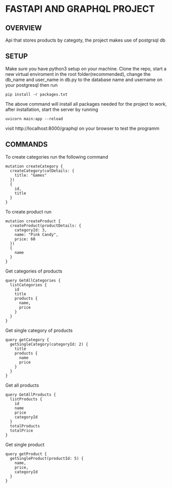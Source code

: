 # FASTAPI AND GRAPHQL PROJECT

## OVERVIEW
Api that stores products by categoty, the project makes use of postgrsql db

## SETUP
Make sure you have python3 setup on your machine.
Clone the repo, start a new virtual enviroment in the root folder(recommended), change the db_name and user_name in db.py to the database name and username on your postgresql then run 

```
pip install -r packages.txt
```

The above command will install all packages needed for the project to work, after installation, start the server by running

```
uvicorn main:app --reload 
```

visit http://localhost:8000/graphql on your browser to test the programm

## COMMANDS

To create categories run the following command

```
mutation createCategory {
  createCategory(catDetails: {
    title: "Games"
  })
  {
    id,
    title
  }
}
```

To create product run

```
mutation createProduct {
  createProduct(productDetails: {
    categoryId: 3,
    name: "Pink Candy",
    price: 60
  })
  {
    name
  }
}
```

Get categories of products

```
query GetAllCategories {
  listCategories {
    id
    title
    products {
      name,
      price
    }
  }
}
```

Get single category of products


```
query getCategory {
  getSingleCategory(categoryId: 2) {
    title
    products {
      name
      price
    }
  }
}
```

Get all products

```
query GetAllProducts {
  listProducts {
    id
    name
    price
    categoryId
  }
  totalProducts
  totalPrice
}
```

Get single product

```
query getProduct {
  getSingleProduct(productId: 5) {
    name,
    price,
    categoryId
  }
}
```

